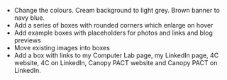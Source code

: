 - Change the colours. Cream background to light grey. Brown banner to navy blue.
- Add a series of boxes with rounded corners which enlarge on hover
- Add example boxes with placeholders for photos and links and blog previews
- Move existing images into boxes
- Add a box with links to my Computer Lab page, my LinkedIn page, 4C website, 4C on LinkedIn, Canopy PACT website and Canopy PACT on LinkedIn. 
